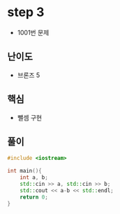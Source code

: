 # step 3
- 1001번 문제
## 난이도
- 브론즈 5
## 핵심
- 뺄셈 구현

## 풀이
```c++
#include <iostream>

int main(){
    int a, b;
    std::cin >> a, std::cin >> b;
    std::cout << a-b << std::endl;
    return 0;
}
```